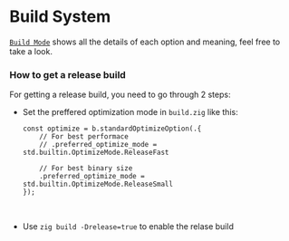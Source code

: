 # Build System

[`Build Mode`](https://ziglang.org/documentation/master/#Build-Mode) shows all
the details of each option and meaning, feel free to take a look.


### How to get a release build

For getting a release build, you need to go through 2 steps:

- Set the preffered optimization mode in `build.zig` like this:


    ```zig
    const optimize = b.standardOptimizeOption(.{
        // For best performace
        // .preferred_optimize_mode = std.builtin.OptimizeMode.ReleaseFast

        // For best binary size
        .preferred_optimize_mode = std.builtin.OptimizeMode.ReleaseSmall
    });
    ```

    </br>

- Use `zig build -Drelease=true` to enable the relase build

    </br>

